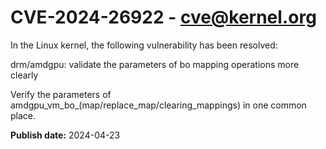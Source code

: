 # CVE-2024-26922 - cve@kernel.org

In the Linux kernel, the following vulnerability has been resolved:

drm/amdgpu: validate the parameters of bo mapping operations more clearly

Verify the parameters of
amdgpu_vm_bo_(map/replace_map/clearing_mappings) in one common place.

**Publish date:** 2024-04-23
